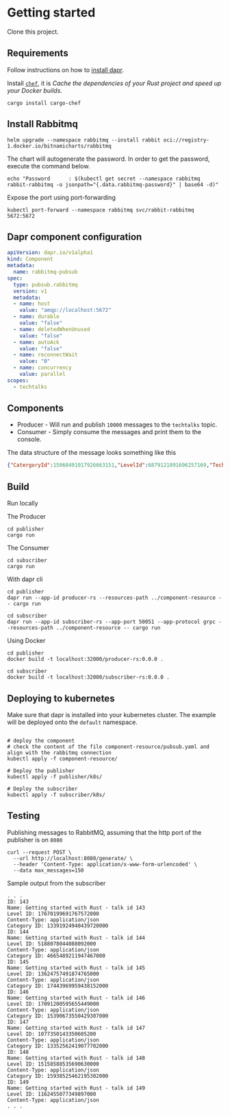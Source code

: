 # Getting started

Clone this project.

## Requirements
Follow instructions on how to [install dapr](https://docs.dapr.io/getting-started/).

Install [`chef`](https://github.com/LukeMathWalker/cargo-chef), it is _Cache the dependencies of your Rust project and speed up your Docker builds._

``` shell
cargo install cargo-chef
```

## Install Rabbitmq

```shell
helm upgrade --namespace rabbitmq --install rabbit oci://registry-1.docker.io/bitnamicharts/rabbitmq
```

The chart will autogenerate the password.  In order to get the password, execute the command below.

```shell
echo "Password      : $(kubectl get secret --namespace rabbitmq rabbit-rabbitmq -o jsonpath="{.data.rabbitmq-password}" | base64 -d)"
```

Expose the port using port-forwarding

```shell
kubectl port-forward --namespace rabbitmq svc/rabbit-rabbitmq 5672:5672
```
## Dapr component configuration

```yaml
apiVersion: dapr.io/v1alpha1
kind: Component
metadata:
  name: rabbitmq-pubsub
spec:
  type: pubsub.rabbitmq
  version: v1
  metadata:
  - name: host
    value: "amqp://localhost:5672"
  - name: durable
    value: "false"
  - name: deletedWhenUnused
    value: "false"
  - name: autoAck
    value: "false"
  - name: reconnectWait
    value: "0"
  - name: concurrency
    value: parallel
scopes:
  - techtalks
```

## Components

* Producer - Will run and publish `10000` messages to the `techtalks` topic.
* Consumer - Simply consume the messages and print them to the console.

The data structure of the message looks something like this

```json
{"CatergoryId":15060491017926663151,"LevelId":6879121891696257169,"TechTalkName":"Getting started with Rust - talk id 0","id":0}
```

## Build

Run locally

The Producer

``` shell
cd publisher
cargo run 
```

The Consumer

```shell
cd subscriber
cargo run 
```

With dapr cli

```shell
cd publisher
dapr run --app-id producer-rs --resources-path ../component-resource -- cargo run
```

```shell
cd subscriber
dapr run --app-id subscriber-rs --app-port 50051 --app-protocol grpc --resources-path ../component-resource -- cargo run
```

Using Docker


```shell
cd publisher
docker build -t localhost:32000/producer-rs:0.0.0 .
```

```shell
cd subscriber
docker build -t localhost:32000/subscriber-rs:0.0.0 .
```


## Deploying to kubernetes

Make sure that dapr is installed into your kubernetes cluster.  The example will be deployed onto the `default` namespace.

```shell

# deploy the component
# check the content of the file component-resource/pubsub.yaml and align with the rabbitmq connection
kubectl apply -f component-resource/

# Deploy the publisher
kubectl apply -f publisher/k8s/

# Deploy the subscriber
kubectl apply -f subscriber/k8s/

```
## Testing

Publishing messages to RabbitMQ, assuming that the http port of the publisher is on `8080`

```shell
curl --request POST \
  --url http://localhost:8080/generate/ \
  --header 'Content-Type: application/x-www-form-urlencoded' \
  --data max_messages=150
```  

Sample output from the subscriber

```shell
. . .
ID: 143
Name: Getting started with Rust - talk id 143
Level ID: 17670199691767572000
Content-Type: application/json
Category ID: 13391924940439720000
ID: 144
Name: Getting started with Rust - talk id 144
Level ID: 5188078044088092000
Content-Type: application/json
Category ID: 4665489211947467000
ID: 145
Name: Getting started with Rust - talk id 145
Level ID: 13624757491874765000
Content-Type: application/json
Category ID: 17443969959438152000
ID: 146
Name: Getting started with Rust - talk id 146
Level ID: 17091200595655449000
Content-Type: application/json
Category ID: 15390673550429307000
ID: 147
Name: Getting started with Rust - talk id 147
Level ID: 1077350143350605200
Content-Type: application/json
Category ID: 13352562419077702000
ID: 148
Name: Getting started with Rust - talk id 148
Level ID: 15158588535690630000
Content-Type: application/json
Category ID: 15938525462195302000
ID: 149
Name: Getting started with Rust - talk id 149
Level ID: 1162455077349897000
Content-Type: application/json
. . .

```
